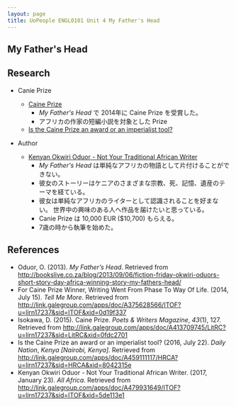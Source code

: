 ```yaml
---
layout: page
title: UoPeople ENGL0101 Unit 4 My Father's Head
---
```


## My Father's Head

## Research

* Canie Prize
    * [Caine Prize](http://go.galegroup.com/ps/i.do?p=LitRC&u=lirn17237&id=GALE|A413709745&v=2.1&it=r&sid=LitRC&asid=0fdc2701)
        * _My Father's Head_ で 2014年に Caine Prize を受賞した。
        * アフリカの作家の短編小説を対象とした Prize
    * [Is the Caine Prize an award or an imperialist tool?](http://link.galegroup.com/apps/doc/A459111117/HRCA?u=lirn17237&sid=HRCA&xid=8042315e)
    
* Author
    * [Kenyan Okwiri Oduor - Not Your Traditional African Writer](http://link.galegroup.com/apps/doc/A479931649/ITOF?u=lirn17237&sid=ITOF&xid=5de113e1)
        * _My Father's Head_ は単純なアフリカの物語として片付けることができない。
        * 彼女のストーリーはケニアのさまざまな宗教、死、記憶、遺産のテーマを経ている。
        * 彼女は単純なアフリカのライターとして認識されることを好まない。 世界中の興味のある人へ作品を届けたいと思っている。
        * Canie Prize は 10,000 EUR ($10,700) もらえる。
        * 7歳の時から執筆を始めた。

## References

* Oduor, O. (2013). _My Father’s Head_. Retrieved from http://bookslive.co.za/blog/2013/09/06/fiction-friday-okwiri-oduors-short-story-day-africa-winning-story-my-fathers-head/
* For Caine Prize Winner, Writing Went From Phase To Way Of Life. (2014, July 15). _Tell Me More_. Retrieved from http://link.galegroup.com/apps/doc/A375628566/ITOF?u=lirn17237&sid=ITOF&xid=0d19f337
* Isokawa, D. (2015). Caine Prize. _Poets & Writers Magazine_, _43_(1), 127. Retrieved from http://link.galegroup.com/apps/doc/A413709745/LitRC?u=lirn17237&sid=LitRC&xid=0fdc2701
* Is the Caine Prize an award or an imperialist tool? (2016, July 22). _Daily Nation_, _Kenya [Nairobi, Kenya]_. Retrieved from http://link.galegroup.com/apps/doc/A459111117/HRCA?u=lirn17237&sid=HRCA&xid=8042315e
* Kenyan Okwiri Oduor - Not Your Traditional African Writer. (2017, January 23). _All Africa_. Retrieved from http://link.galegroup.com/apps/doc/A479931649/ITOF?u=lirn17237&sid=ITOF&xid=5de113e1
